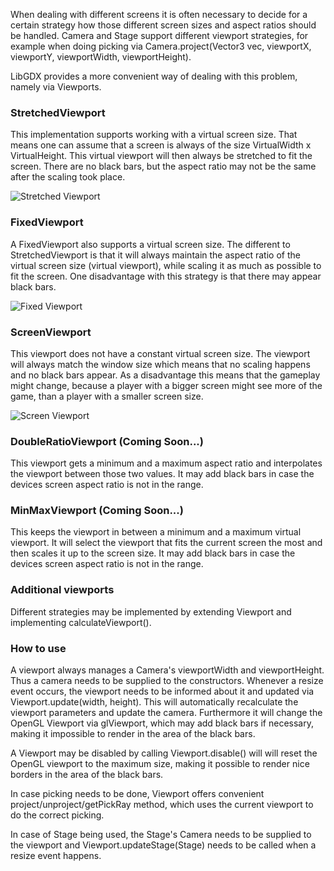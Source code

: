 When dealing with different screens it is often necessary to decide for a certain strategy how those different screen sizes and aspect ratios should be handled. Camera and Stage support different viewport strategies, for example when doing picking via Camera.project(Vector3 vec, viewportX, viewportY, viewportWidth, viewportHeight).

LibGDX provides a more convenient way of dealing with this problem, namely via Viewports.

### StretchedViewport
This implementation supports working with a virtual screen size. That means one can assume that a screen is always of the size VirtualWidth x VirtualHeight. This virtual viewport will then always be stretched to fit the screen. There are no black bars, but the aspect ratio may not be the same after the scaling took place.

![Stretched Viewport](http://i.imgur.com/oheUy0y.png)

### FixedViewport
A FixedViewport also supports a virtual screen size. The different to StretchedViewport is that it will always maintain the aspect ratio of the virtual screen size (virtual viewport), while scaling it as much as possible to fit the screen. One disadvantage with this strategy is that there may appear black bars.

![Fixed Viewport](http://i.imgur.com/Kv2wB94.png)

### ScreenViewport
This viewport does not have a constant virtual screen size. The viewport will always match the window size which means that no scaling happens and no black bars appear. As a disadvantage this means that the gameplay might change, because a player with a bigger screen might see more of the game, than a player with a smaller screen size.

![Screen Viewport](http://i.imgur.com/qtOytdq.png)

### DoubleRatioViewport (Coming Soon...)
This viewport gets a minimum and a maximum aspect ratio and interpolates the viewport between those two values. It may add black bars in case the devices screen aspect ratio is not in the range.

### MinMaxViewport (Coming Soon...)
This keeps the viewport in between a minimum and a maximum virtual viewport. It will select the viewport that fits the current screen the most and then scales it up to the screen size. It may add black bars in case the devices screen aspect ratio is not in the range.

### Additional viewports
Different strategies may be implemented by extending Viewport and implementing calculateViewport().

### How to use
A viewport always manages a Camera's viewportWidth and viewportHeight. Thus a camera needs to be supplied to the constructors. Whenever a resize event occurs, the viewport needs to be informed about it and updated via Viewport.update(width, height). This will automatically recalculate the viewport parameters and update the camera. Furthermore it will change the OpenGL Viewport via glViewport, which may add black bars if necessary, making it impossible to render in the area of the black bars.

A Viewport may be disabled by calling Viewport.disable() will will reset the OpenGL viewport to the maximum size, making it possible to render nice borders in the area of the black bars.

In case picking needs to be done, Viewport offers convenient project/unproject/getPickRay method, which uses the current viewport to do the correct picking.

In case of Stage being used, the Stage's Camera needs to be supplied to the viewport and Viewport.updateStage(Stage) needs to be called when a resize event happens.